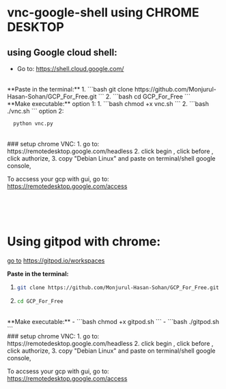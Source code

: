 # vnc-google-shell using **CHROME DESKTOP**

## using Google cloud shell: 
- Go to: https://shell.cloud.google.com/
<br>
**Paste in the terminal:**
  1. ```bash
     git clone https://github.com/Monjurul-Hasan-Sohan/GCP_For_Free.git
     ```
  2. ```bash
     cd GCP_For_Free
     ```
<br>
**Make executable:**
  option 1:
   1. ```bash
      chmod +x vnc.sh
      ```
   2. ```bash
      ./vnc.sh
      ```
  option 2:
  
```bash
  python vnc.py
  ```
<br>
### setup chrome VNC:
  1. go to: https://remotedesktop.google.com/headless
  2. click begin , click before , click authorize,
  3. copy "Debian Linux" and paste on terminal/shell google console,
  
  To accsess your gcp with gui, go to: https://remotedesktop.google.com/access

<br>
<br>
<br>

# Using gitpod with chrome:
[go to](https://gitpod.io/workspaces) https://gitpod.io/workspaces

**Paste in the terminal:**
  1. ```bash
     git clone https://github.com/Monjurul-Hasan-Sohan/GCP_For_Free.git
     ```
  2. ```bash
     cd GCP_For_Free
     ```
<br>   
**Make executable:**
  - ```bash
    chmod +x gitpod.sh
    ```
  - ```bash
    ./gitpod.sh
    ```
<br>
### setup chrome VNC:
  1. go to: https://remotedesktop.google.com/headless
  2. click begin , click before , click authorize,
  3. copy "Debian Linux" and paste on terminal/shell google console,
  
  To accsess your gcp with gui, go to: https://remotedesktop.google.com/access
